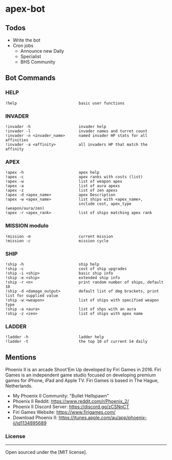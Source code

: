 # apex-bot

## Todos
 - Write the bot
 - Cron jobs 
    - Announce new Daily
    - Specialist
    - BHS Community 

## Bot Commands

### HELP
```
!help                           basic user functions
```

### INVADER 
```
!invader -h                     invader help
!invader -l                     invader names and turret count
!invader -n <invader_name>      named invader HP stats for all affinities
!invader -a <affinity>          all invaders HP that match the affinity
```

### APEX
```
!apex -h                        apex help
!apex -c                        apex ranks with costs (list)
!apex -w                        list of weapon apex
!apex -a                        list of aura apexs
!apex -z                        list of zen apexs
!apex -d <apex_name>            apex Description
!apex -w <apex_name>            list ships with <apex_name>, 
                                include cost, apex_type (weapon/aura/zen)
!apex -r <apex_rank>            list of ships matching apex rank
```

### MISSION modulo
```!mission -h                  mission help
!mission -m                     current mission
!mission -c                     mission cycle
```

### SHIP 
```
!ship -h                        ship help
!ship -c                        cost of ship upgrades
!ship -i <ship>                 basic ship info
!ship -e <ship>                 extended ship info
!ship -r <n>                    print random number of ships, default 10
!ship -d <damage_output>        default list of dmg brackets, print list for supplied value
!ship -w <weapon>               list of ships with specified weapon type 
!ship -a <aura>                 list of shps with an aura
!ship -z <zen>                  list of ships with apex name
```

### LADDER
```
!ladder -h                      ladder help
!ladder -t                      the top 10 of current S4 daily
```

## Mentions

Phoenix II is an arcade Shoot'Em Up developed by Firi Games in 2016. Firi Games is an independent game studio focused on developing premium games for iPhone, iPad and Apple TV. Firi Games is based in The Hague, Netherlands.

- My Phoenix II Community: "Bullet Hellspawn"
- Phoenix II Reddit: https://www.reddit.com/r/Phoenix_2/
- Phoenix II Discord Server: https://discord.gg/zCSNnCT
- Firi Games Website: https://www.firigames.com/
- Download Phoenix II: https://itunes.apple.com/au/app/phoenix-ii/id1134895689

### License
----

Open sourced under the [MIT license].